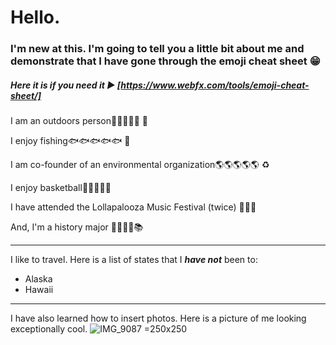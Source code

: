 # Hello.  
### I'm new at this. I'm going to tell you a little bit about me and demonstrate that I have gone through the emoji cheat sheet :grin: 
#####  Here it is if you need it :arrow_forward: [https://www.webfx.com/tools/emoji-cheat-sheet/] 

I am an outdoors person:evergreen_tree::evergreen_tree::evergreen_tree::evergreen_tree::evergreen_tree: :rowboat:

I enjoy fishing:fish::fish::fish::fish::fish:     :fishing_pole_and_fish:

I am co-founder of an environmental organization:earth_americas::earth_americas::earth_americas::earth_americas::earth_americas:     :recycle:

I enjoy basketball:basketball::basketball::basketball::basketball::basketball:

I have attended the Lollapalooza Music Festival (twice)  :musical_note::fire::guitar:

And, I'm a history major :closed_book::blue_book::green_book::orange_book::books:

---

I like to travel.  Here is a list of states that I _**have not**_ been to:
- Alaska
- Hawaii

---
I have also learned how to insert photos.  Here is a picture of me looking exceptionally cool.
![IMG_9087 =250x250](https://user-images.githubusercontent.com/113112813/189143110-80231a24-6c61-45a9-81a0-f278f669d004.JPG)

<!--
**ericbooth906/ericbooth906** is a ✨ _special_ ✨ repository because its `README.md` (this file) appears on your GitHub profile.


Here are some ideas to get you started:

- 🔭 I’m currently working on ...
- 🌱 I’m currently learning ...
- 👯 I’m looking to collaborate on ...
- 🤔 I’m looking for help with ...
- 💬 Ask me about ...
- 📫 How to reach me: ...
- 😄 Pronouns: ...
- ⚡ Fun fact: ...
-->
